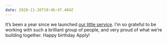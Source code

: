 ```yaml
---
date: 2020-11-26T19:46:47.404Z
---
```


It’s been a year since we launched [our little service](https://www.gov.uk/apply-for-teacher-training). I’m so grateful to be working with such a brilliant group of people, and very proud of what we’re building together. Happy birthday Apply!
